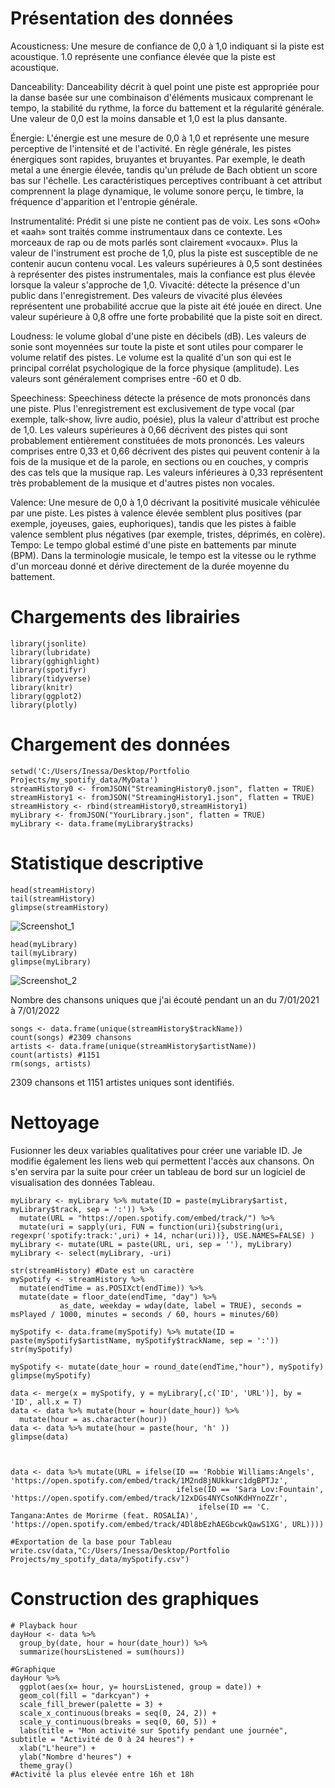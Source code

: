 # Présentation des données

Acousticness: Une mesure de confiance de 0,0 à 1,0 indiquant si la piste est acoustique. 1.0 représente une confiance élevée que la piste est acoustique.

Danceability: Danceability décrit à quel point une piste est appropriée pour la danse basée sur une combinaison d'éléments musicaux comprenant le tempo, la stabilité du rythme, la force du battement et la régularité générale. Une valeur de 0,0 est la moins dansable et 1,0 est la plus dansante.

Énergie: L'énergie est une mesure de 0,0 à 1,0 et représente une mesure perceptive de l'intensité et de l'activité. En règle générale, les pistes énergiques sont rapides, bruyantes et bruyantes. Par exemple, le death metal a une énergie élevée, tandis qu'un prélude de Bach obtient un score bas sur l'échelle. Les caractéristiques perceptives contribuant à cet attribut comprennent la plage dynamique, le volume sonore perçu, le timbre, la fréquence d'apparition et l'entropie générale.

Instrumentalité: Prédit si une piste ne contient pas de voix. Les sons «Ooh» et «aah» sont traités comme instrumentaux dans ce contexte. Les morceaux de rap ou de mots parlés sont clairement «vocaux». Plus la valeur de l'instrument est proche de 1,0, plus la piste est susceptible de ne contenir aucun contenu vocal. Les valeurs supérieures à 0,5 sont destinées à représenter des pistes instrumentales, mais la confiance est plus élevée lorsque la valeur s'approche de 1,0.
Vivacité: détecte la présence d'un public dans l'enregistrement. Des valeurs de vivacité plus élevées représentent une probabilité accrue que la piste ait été jouée en direct. Une valeur supérieure à 0,8 offre une forte probabilité que la piste soit en direct.

Loudness: le volume global d'une piste en décibels (dB). Les valeurs de sonie sont moyennées sur toute la piste et sont utiles pour comparer le volume relatif des pistes. Le volume est la qualité d'un son qui est le principal corrélat psychologique de la force physique (amplitude). Les valeurs sont généralement comprises entre -60 et 0 db.

Speechiness: Speechiness détecte la présence de mots prononcés dans une piste. Plus l'enregistrement est exclusivement de type vocal (par exemple, talk-show, livre audio, poésie), plus la valeur d'attribut est proche de 1,0. Les valeurs supérieures à 0,66 décrivent des pistes qui sont probablement entièrement constituées de mots prononcés. Les valeurs comprises entre 0,33 et 0,66 décrivent des pistes qui peuvent contenir à la fois de la musique et de la parole, en sections ou en couches, y compris des cas tels que la musique rap. Les valeurs inférieures à 0,33 représentent très probablement de la musique et d'autres pistes non vocales.

Valence: Une mesure de 0,0 à 1,0 décrivant la positivité musicale véhiculée par une piste. Les pistes à valence élevée semblent plus positives (par exemple, joyeuses, gaies, euphoriques), tandis que les pistes à faible valence semblent plus négatives (par exemple, tristes, déprimés, en colère).
Tempo: Le tempo global estimé d'une piste en battements par minute (BPM). Dans la terminologie musicale, le tempo est la vitesse ou le rythme d'un morceau donné et dérive directement de la durée moyenne du battement.




# Chargements des librairies

```
library(jsonlite)
library(lubridate)
library(gghighlight)
library(spotifyr)
library(tidyverse)
library(knitr)
library(ggplot2)
library(plotly)
```

# Chargement des données

```
setwd('C:/Users/Inessa/Desktop/Portfolio Projects/my_spotify_data/MyData')
streamHistory0 <- fromJSON("StreamingHistory0.json", flatten = TRUE)
streamHistory1 <- fromJSON("StreamingHistory1.json", flatten = TRUE)
streamHistory <- rbind(streamHistory0,streamHistory1)
myLibrary <- fromJSON("YourLibrary.json", flatten = TRUE)
myLibrary <- data.frame(myLibrary$tracks)
```

# Statistique descriptive

```
head(streamHistory)
tail(streamHistory)
glimpse(streamHistory)
```
![Screenshot_1](https://user-images.githubusercontent.com/90149200/151656358-810447d0-6938-4140-87c1-dc0557f7f6f1.jpg)

```
head(myLibrary)
tail(myLibrary)
glimpse(myLibrary)
```
![Screenshot_2](https://user-images.githubusercontent.com/90149200/151656721-aa7f3cb7-3057-41b1-a926-6ef9a218ebae.jpg)

Nombre des chansons uniques que j'ai écouté pendant un an du 7/01/2021 à 7/01/2022
 ```
songs <- data.frame(unique(streamHistory$trackName))
count(songs) #2309 chansons
artists <- data.frame(unique(streamHistory$artistName))
count(artists) #1151
rm(songs, artists)
```
2309 chansons et 1151 artistes uniques sont identifiés.

# Nettoyage

Fusionner les deux variables qualitatives pour créer une variable ID. Je modifie également les liens web qui permettent l'accès aux chansons. On s'en servira par la suite pour créer un tableau de bord sur un logiciel de visualisation des données Tableau.
```
myLibrary <- myLibrary %>% mutate(ID = paste(myLibrary$artist, myLibrary$track, sep = ':')) %>% 
  mutate(URL = "https://open.spotify.com/embed/track/") %>%
  mutate(uri = sapply(uri, FUN = function(uri){substring(uri, regexpr('spotify:track:',uri) + 14, nchar(uri))}, USE.NAMES=FALSE) )
myLibrary <- mutate(URL = paste(URL, uri, sep = ''), myLibrary)
myLibrary <- select(myLibrary, -uri)
```


```
str(streamHistory) #Date est un caractère 
mySpotify <- streamHistory %>%
  mutate(endTime = as.POSIXct(endTime)) %>%
  mutate(date = floor_date(endTime, "day") %>% 
           as_date, weekday = wday(date, label = TRUE), seconds = msPlayed / 1000, minutes = seconds / 60, hours = minutes/60)
```

```
mySpotify <- data.frame(mySpotify) %>% mutate(ID = paste(mySpotify$artistName, mySpotify$trackName, sep = ':'))
str(mySpotify)

mySpotify <- mutate(date_hour = round_date(endTime,"hour"), mySpotify)
glimpse(mySpotify)  

data <- merge(x = mySpotify, y = myLibrary[,c('ID', 'URL')], by = 'ID', all.x = T)
data <- data %>% mutate(hour = hour(date_hour)) %>% 
  mutate(hour = as.character(hour))
data <- data %>% mutate(hour = paste(hour, 'h' ))
glimpse(data)



data <- data %>% mutate(URL = ifelse(ID == 'Robbie Williams:Angels', 'https://open.spotify.com/embed/track/1M2nd8jNUkkwrc1dgBPTJz', 
                                     ifelse(ID == 'Sara Lov:Fountain', 'https://open.spotify.com/embed/track/12xDGs4NYCsoNKdHYnoZZr', 
                                          ifelse(ID == 'C. Tangana:Antes de Morirme (feat. ROSALÍA)', 'https://open.spotify.com/embed/track/4Dl8bEzhAEGbcwkQawS1XG', URL))))

```


```
#Exportation de la base pour Tableau
write.csv(data,"C:/Users/Inessa/Desktop/Portfolio Projects/my_spotify_data/mySpotify.csv")

```


# Construction des graphiques
```
# Playback hour 
dayHour <- data %>% 
  group_by(date, hour = hour(date_hour)) %>% 
  summarize(hoursListened = sum(hours))

```

```
#Graphique
dayHour %>% 
  ggplot(aes(x= hour, y= hoursListened, group = date)) +
  geom_col(fill = "darkcyan") +
  scale_fill_brewer(palette = 3) +
  scale_x_continuous(breaks = seq(0, 24, 2)) +
  scale_y_continuous(breaks = seq(0, 60, 5)) +
  labs(title = "Mon activité sur Spotify pendant une journée", subtitle = "Activité de 0 à 24 heures") +
  xlab("L'heure") +
  ylab("Nombre d'heures") +
  theme_gray()
#Activité la plus elevée entre 16h et 18h

```

